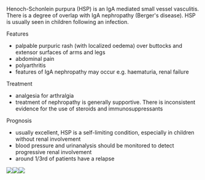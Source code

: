 Henoch\-Schonlein purpura (HSP) is an IgA mediated small vessel vasculitis. There is a degree of overlap with IgA nephropathy (Berger's disease). HSP is usually seen in children following an infection.  
  
Features  
* palpable purpuric rash (with localized oedema) over buttocks and extensor surfaces of arms and legs
* abdominal pain
* polyarthritis
* features of IgA nephropathy may occur e.g. haematuria, renal failure

  
Treatment  
* analgesia for arthralgia
* treatment of nephropathy is generally supportive. There is inconsistent evidence for the use of steroids and immunosuppressants

  
Prognosis  
* usually excellent, HSP is a self\-limiting condition, especially in children without renal involvement
* blood pressure and urinanalysis should be monitored to detect progressive renal involvement
* around 1/3rd of patients have a relapse

  
[![](https://d32xxyeh8kfs8k.cloudfront.net/images_Passmedicine/ddx107.jpg)](https://d32xxyeh8kfs8k.cloudfront.net/images_Passmedicine/ddx107.jpg)[![](https://d32xxyeh8kfs8k.cloudfront.net/images_Passmedicine/ddx106.jpg)](https://d32xxyeh8kfs8k.cloudfront.net/images_Passmedicine/ddx106.jpg)[![](https://d32xxyeh8kfs8k.cloudfront.net/images_Passmedicine/ddx105.jpg)](https://d32xxyeh8kfs8k.cloudfront.net/images_Passmedicine/ddx105.jpg)